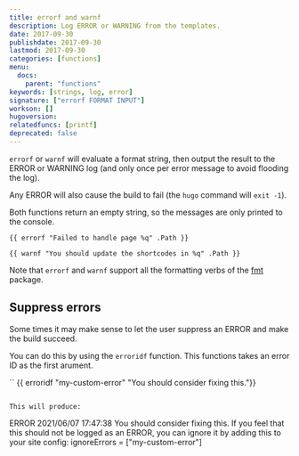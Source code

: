 ```yaml
---
title: errorf and warnf
description: Log ERROR or WARNING from the templates.
date: 2017-09-30
publishdate: 2017-09-30
lastmod: 2017-09-30
categories: [functions]
menu:
  docs:
    parent: "functions"
keywords: [strings, log, error]
signature: ["errorf FORMAT INPUT"]
workson: []
hugoversion:
relatedfuncs: [printf]
deprecated: false
---
```


`errorf` or `warnf` will evaluate a format string, then output the result to the ERROR or WARNING log (and only once per error message to avoid flooding the log).

Any ERROR will also cause the build to fail (the `hugo` command will `exit -1`).

Both functions return an empty string, so the messages are only printed to the console.

```
{{ errorf "Failed to handle page %q" .Path }}
```

```
{{ warnf "You should update the shortcodes in %q" .Path }}
```

Note that `errorf` and `warnf` support all the formatting verbs of the [fmt](https://golang.org/pkg/fmt/) package.

## Suppress errors

Some times it may make sense to let the user suppress an ERROR and make the build succeed.

You can do this by using the `erroridf` function. This functions takes an error ID as the first arument.


``
{{ erroridf "my-custom-error" "You should consider fixing this."}}
```  

This will produce:

```
ERROR 2021/06/07 17:47:38 You should consider fixing this.
If you feel that this should not be logged as an ERROR, you can ignore it by adding this to your site config:
ignoreErrors = ["my-custom-error"]
```
